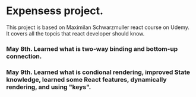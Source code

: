 # Expensess project.

This project is based on Maximilan Schwarzmuller react course on Udemy. 
It covers all the topcis that react developer should know.

### May 8th. Learned what is two-way binding and bottom-up connection. 

### May 9th. Learned what is condional rendering, improved State knowledge, learned some React features, dynamically rendering, and using "keys".

